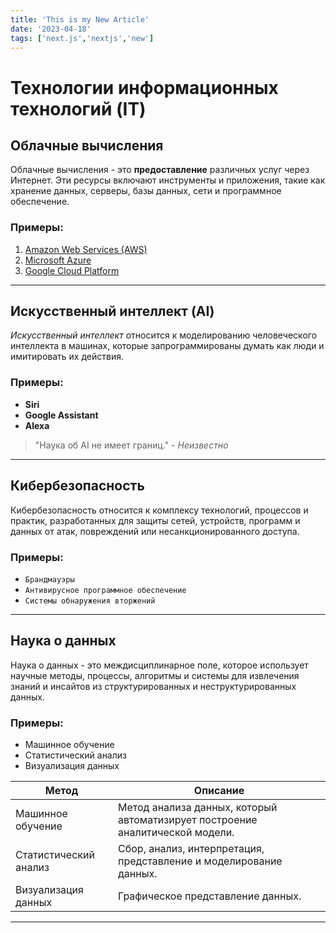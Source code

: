 ```yaml
---
title: 'This is my New Article'
date: '2023-04-18'
tags: ['next.js','nextjs','new']
---
```


# Технологии информационных технологий (IT)

## Облачные вычисления

Облачные вычисления - это **предоставление** различных услуг через Интернет. Эти ресурсы включают инструменты и приложения, такие как хранение данных, серверы, базы данных, сети и программное обеспечение.

### Примеры:
1. [Amazon Web Services (AWS)](https://aws.amazon.com/)
2. [Microsoft Azure](https://azure.microsoft.com/)
3. [Google Cloud Platform](https://cloud.google.com/)

---

## Искусственный интеллект (AI)

*Искусственный интеллект* относится к моделированию человеческого интеллекта в машинах, которые запрограммированы думать как люди и имитировать их действия.

### Примеры:
- **Siri**
- **Google Assistant**
- **Alexa**

> "Наука об AI не имеет границ." - _Неизвестно_

---

## Кибербезопасность

Кибербезопасность относится к комплексу технологий, процессов и практик, разработанных для защиты сетей, устройств, программ и данных от атак, повреждений или несанкционированного доступа.

### Примеры:
- `Брандмауэры`
- `Антивирусное программное обеспечение`
- `Системы обнаружения вторжений`

---

## Наука о данных

Наука о данных - это междисциплинарное поле, которое использует научные методы, процессы, алгоритмы и системы для извлечения знаний и инсайтов из структурированных и неструктурированных данных.

### Примеры:
- Машинное обучение
- Статистический анализ
- Визуализация данных

| Метод | Описание |
| --- | --- |
| Машинное обучение | Метод анализа данных, который автоматизирует построение аналитической модели. |
| Статистический анализ | Сбор, анализ, интерпретация, представление и моделирование данных. |
| Визуализация данных | Графическое представление данных. |

---
